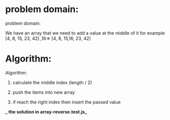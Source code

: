 # problem domain:

problem domain:

We have an array that we need to add a value at the middle of it for example [4, 8, 15, 23, 42] ,16=> [4, 8, 15,16, 23, 42]

# Algorithm:

Algorithm:

1.  calculate the middle index (length / 2)

2.  push the items into new array

3.  if reach the right index then insert the passed value

**_ the solution in array-reverse.test.js_**
